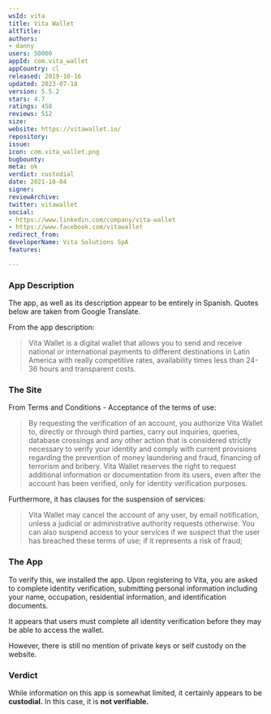 ```yaml
---
wsId: vita
title: Vita Wallet
altTitle: 
authors:
- danny
users: 50000
appId: com.vita_wallet
appCountry: cl
released: 2019-10-16
updated: 2023-07-18
version: 5.5.2
stars: 4.7
ratings: 458
reviews: 512
size: 
website: https://vitawallet.io/
repository: 
issue: 
icon: com.vita_wallet.png
bugbounty: 
meta: ok
verdict: custodial
date: 2021-10-04
signer: 
reviewArchive: 
twitter: vitawallet
social:
- https://www.linkedin.com/company/vita-wallet
- https://www.facebook.com/vitawallet
redirect_from: 
developerName: Vita Solutions SpA
features: 

---
```


### App Description
The app, as well as its description appear to be entirely in Spanish. Quotes below are taken from Google Translate.

From the app description:

> Vita Wallet is a digital wallet that allows you to send and receive national or international payments to different destinations in Latin America with really competitive rates, availability times less than 24-36 hours and transparent costs.

### The Site
From Terms and Conditions - Acceptance of the terms of use:

> By requesting the verification of an account, you authorize Vita Wallet to, directly or through third parties, carry out inquiries, queries, database crossings and any other action that is considered strictly necessary to verify your identity and comply with current provisions regarding the prevention of money laundering and fraud, financing of terrorism and bribery. Vita Wallet reserves the right to request additional information or documentation from its users, even after the account has been verified, only for identity verification purposes.

Furthermore, it has clauses for the suspension of services:

> Vita Wallet may cancel the account of any user, by email notification, unless a judicial or administrative authority requests otherwise. You can also suspend access to your services if we suspect that the user has breached these terms of use; if it represents a risk of fraud;

### The App
To verify this, we installed the app. Upon registering to Vita, you are asked to complete identity verification, submitting personal information including your name, occupation, residential information, and identification documents.

It appears that users must complete all identity verification before they may be able to access the wallet.

However, there is still no mention of private keys or self custody on the website.

### Verdict
While information on this app is somewhat limited, it certainly appears to be **custodial.** In this case, it is **not verifiable.**
